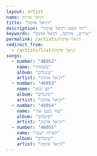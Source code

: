 ```yaml
---
layout: artist
name: דניאל אדמון
title: "דניאל אדמון"
description: "דף האמן דניאל אדמון"
keywords: "שירים, מוזיקה, דניאל אדמון"
permalink: /artists/דניאל-אדמון
redirect_from:
  - /artists/list/דניאל אדמון
songs:
  - number: "46052"
    name: "בשמחה"
    album: "סינגלים"
    artist: "דניאל אדמון"
  - number: "46053"
    name: "יום יבוא"
    album: "סינגלים"
    artist: "דניאל אדמון"
  - number: "46054"
    name: "עוד מעט אור"
    album: "סינגלים"
    artist: "דניאל אדמון"
  - number: "46055"
    name: "תפילה ישנה"
    album: "סינגלים"
    artist: "דניאל אדמון"
---
```

